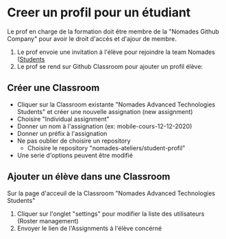 # Creer un profil pour un étudiant

Le prof en charge de la formation doit être membre de la "Nomades Github Company" pour avoir le droit d'accès et d'ajour de membre. 
1. Le prof envoie une invitation à l'élève pour rejoindre la team Nomades ([Students](https://github.com/orgs/nomades-ateliers/teams/students)
2. Le prof se rend sur Github Classroom pour ajouter un profil élève:

## Créer une Classroom
- Cliquer sur la Classroom existante  "Nomades Advanced Technologies Students" et créer une nouvelle assignation (new assignment)
- Choisire "Individual assignment"
- Donner un nom à l'assignation (ex: mobile-cours-12-12-2020)
- Donner un préfix à l'assignation
- Ne pas oublier de choisire un repository
  - Choisire le repository "nomades-ateliers/student-profil"
- Une serie d'options peuvent être modifié

## Ajouter un élève dans une Classroom
Sur la page d'acceuil de la Classroom "Nomades Advanced Technologies Students"
1. Cliquer sur l'onglet "settings" pour modifier la liste des utilisateurs (Roster management) 
2. Envoyer le lien de l'Assignments à l'élève concérné
